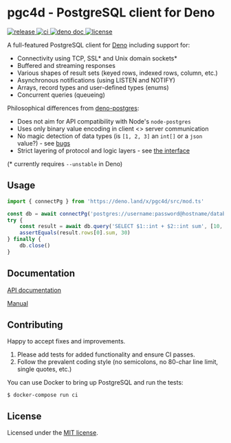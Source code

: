 # pgc4d - PostgreSQL client for Deno

<a href="https://github.com/jakajancar/pgc4d/releases">
    <img alt="release" src="https://badgen.net/github/release/jakajancar/pgc4d/stable">
</a>

<a href="https://github.com/jakajancar/pgc4d/actions?query=workflow%3Aci">
    <img alt="ci" src="https://badgen.net/github/checks/jakajancar/pgc4d?label=ci&icon=github">
</a>

<a href="https://doc.deno.land/https/raw.githubusercontent.com/jakajancar/pgc4d/master/src/mod.ts">
    <img alt="deno doc" src="https://badgen.net/badge/doc/deno/557AAC">
</a>

<a href="https://github.com/jakajancar/pgc4d/blob/master/LICENSE">
    <img alt="license" src="https://badgen.net/github/license/jakajancar/pgc4d">
</a>

A full-featured PostgreSQL client for [Deno](https://deno.land) including support for:

  - Connectivity using TCP, SSL* and Unix domain sockets*
  - Buffered and streaming responses
  - Various shapes of result sets (keyed rows, indexed rows, column, etc.)
  - Asynchronous notifications (using LISTEN and NOTIFY)
  - Arrays, record types and user-defined types (enums)
  - Concurrent queries (queueing)

Philosophical differences from [deno-postgres](https://github.com/deno-postgres/deno-postgres):

  - Does not aim for API compatibility with Node's `node-postgres`
  - Uses only binary value encoding in client <> server communication
  - No magic detection of data types (is `[1, 2, 3]` an `int[]` or a `json` value?) - see [bugs](https://github.com/brianc/node-postgres/issues/442)
  - Strict layering of protocol and logic layers - see [the interface](src/message_types.ts)

(* currently requires `--unstable` in Deno)

## Usage

```ts
import { connectPg } from 'https://deno.land/x/pgc4d/src/mod.ts'

const db = await connectPg('postgres://username:password@hostname/database')
try {
    const result = await db.query('SELECT $1::int + $2::int sum', [10, 20])
    assertEquals(result.rows[0].sum, 30)
} finally {
    db.close()
}
```

## Documentation

[API documentation](https://doc.deno.land/https/raw.githubusercontent.com/jakajancar/pgc4d/master/src/mod.ts)

[Manual](https://github.com/jakajancar/pgc4d/wiki)

## Contributing

Happy to accept fixes and improvements.

 1. Please add tests for added functionality and ensure CI passes.
 2. Follow the prevalent coding style (no semicolons, no 80-char line limit, single quotes, etc.)

You can use Docker to bring up PostgreSQL and run the tests:

    $ docker-compose run ci

## License

Licensed under the [MIT license](LICENSE).
